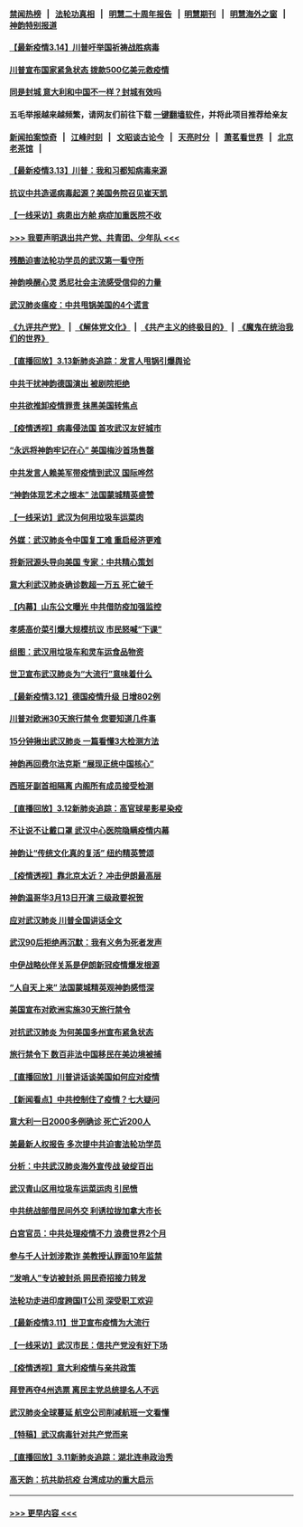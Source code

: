 #### [禁闻热榜](热点新闻.md?=0)  &nbsp;&nbsp;|&nbsp;&nbsp; [法轮功真相](https://github.com/gfw-breaker/truth/blob/master/README.md?=0) &nbsp;&nbsp;|&nbsp;&nbsp; [明慧二十周年报告](https://github.com/gfw-breaker/mh-reports/blob/master/README.md?=0) &nbsp;&nbsp;|&nbsp;&nbsp;[明慧期刊](https://github.com/gfw-breaker/mh-qikan) &nbsp;&nbsp;|&nbsp;&nbsp; [明慧海外之窗](https://github.com/gfw-breaker/mh-news/blob/master/README.md?=0) &nbsp;&nbsp;|&nbsp;&nbsp; [神韵特别报道](https://github.com/gfw-breaker/mh-news/blob/master/shenyun.md?=0)
#### [【最新疫情3.14】川普吁举国祈祷战胜病毒](../pages/nf4514/n11939189.md?t=03141102) 
#### [川普宣布国家紧急状态 拨款500亿美元救疫情](../pages/nf4514/n11939032.md?t=03141102) 
#### [同是封城 意大利和中国不一样？封城有效吗](../pages/nf4514/n11938855.md?t=03141102) 
#### 五毛举报越来越频繁，请网友们前往下载 [一键翻墙软件](https://github.com/gfw-breaker/ssr-accounts)，并将此项目推荐给亲友
#### [新闻拍案惊奇](https://github.com/gfw-breaker/banned-news/blob/master/pages/link4.md) &nbsp;&nbsp;|&nbsp;&nbsp; [江峰时刻](https://github.com/gfw-breaker/banned-news/blob/master/pages/link4.md) &nbsp;&nbsp;|&nbsp;&nbsp; [文昭谈古论今](https://github.com/gfw-breaker/banned-news/blob/master/pages/link4.md) &nbsp;&nbsp;|&nbsp;&nbsp; [天亮时分](https://github.com/gfw-breaker/banned-news/blob/master/pages/link4.md) &nbsp;&nbsp;|&nbsp;&nbsp; [萧茗看世界](https://github.com/gfw-breaker/banned-news/blob/master/pages/link4.md) &nbsp;&nbsp;|&nbsp;&nbsp; [北京老茶馆](https://github.com/gfw-breaker/banned-news/blob/master/pages/link4.md) &nbsp;&nbsp;|&nbsp;&nbsp; 
#### [【最新疫情3.13】川普：我和习都知病毒来源](../pages/nf4514/n11936755.md?t=03141102) 
#### [抗议中共造谣病毒起源？美国务院召见崔天凯](../pages/nf4514/n11938747.md?t=03141102) 
#### [【一线采访】病患出方舱 病症加重医院不收](../pages/nf4514/n11938627.md?t=03141102) 
#### [>>> 我要声明退出共产党、共青团、少年队 <<<](https://github.com/begood0513/goodnews/blob/master/quit/letter.md) 
#### [残酷迫害法轮功学员的武汉第一看守所](../pages/nf4514/n11935225.md?t=03141102) 
#### [神韵唤醒心灵 悉尼社会主流感受信仰的力量](../pages/nf4514/n11938756.md?t=03141102) 
#### [武汉肺炎瘟疫：中共甩锅美国的4个谎言](../pages/nf4514/n11938370.md?t=03141102) 
#### [《九评共产党》](https://github.com/begood0513/9ping.md/blob/master/README.md) &nbsp;|&nbsp; [《解体党文化》](../../../../jtdwh.md/blob/master/README.md)  &nbsp;|&nbsp; [《共产主义的终极目的》](../../../../gczydzjmd.md/blob/master/README.md) &nbsp;|&nbsp; [《魔鬼在统治我们的世界》](../../../../mgztzwmdsj.md/blob/master/README.md) 
#### [【直播回放】3.13新肺炎追踪：发言人甩锅引爆舆论](../pages/nf4514/n11938042.md?t=03141102) 
#### [中共干扰神韵德国演出 被剧院拒绝](../pages/nf4514/n11927987.md?t=03141102) 
#### [中共欲推卸疫情罪责 抹黑美国转焦点](../pages/nf4514/n11937702.md?t=03141102) 
#### [【疫情透视】病毒侵法国 首攻武汉友好城市](../pages/nf4514/n11933899.md?t=03141102) 
#### [“永远将神韵牢记在心” 美国梅沙首场售罄](../pages/nf4514/n11937517.md?t=03141102) 
#### [中共发言人赖美军带疫情到武汉 国际哗然](../pages/nf4514/n11936484.md?t=03141102) 
#### [“神韵体现艺术之根本” 法国蒙城精英盛赞](../pages/nf4514/n11937066.md?t=03141102) 
#### [【一线采访】武汉为何用垃圾车运菜肉](../pages/nf4514/n11936647.md?t=03141102) 
#### [外媒：武汉肺炎令中国复工难 重启经济更难](../pages/nf4514/n11936267.md?t=03141102) 
#### [将新冠源头导向美国 专家：中共精心策划](../pages/nf4514/n11936432.md?t=03141102) 
#### [意大利武汉肺炎确诊数超一万五 死亡破千](../pages/nf4514/n11936332.md?t=03141102) 
#### [【内幕】山东公文曝光 中共借防疫加强监控](../pages/nf4514/n11934303.md?t=03141102) 
#### [孝感高价菜引爆大规模抗议 市民怒喊“下课”](../pages/nf4514/n11936264.md?t=03141102) 
#### [组图：武汉用垃圾车和灵车运食品物资](../pages/nf4514/n11935329.md?t=03141102) 
#### [世卫宣布武汉肺炎为“大流行”意味着什么](../pages/nf4514/n11935933.md?t=03141102) 
#### [【最新疫情3.12】德国疫情升级 日增802例](../pages/nf4514/n11933628.md?t=03141102) 
#### [川普对欧洲30天旅行禁令 您要知道几件事](../pages/nf4514/n11935870.md?t=03141102) 
#### [15分钟揪出武汉肺炎 一篇看懂3大检测方法](../pages/nf4514/n11933731.md?t=03141102) 
#### [神韵再回费尔法克斯 “展现正统中国核心”](../pages/nf4514/n11932754.md?t=03141102) 
#### [西班牙副首相隔离 内阁所有成员接受检测](../pages/nf4514/n11935473.md?t=03141102) 
#### [【直播回放】3.12新肺炎追踪：高官球星影星染疫](../pages/nf4514/n11935368.md?t=03141102) 
#### [不让说不让戴口罩 武汉中心医院隐瞒疫情内幕](../pages/nf4514/n11934980.md?t=03141102) 
#### [神韵让“传统文化真的复活” 纽约精英赞颂](../pages/nf4514/n11935011.md?t=03141102) 
#### [【疫情透视】靠北京太近？ 冲击伊朗最高层](../pages/nf4514/n11933475.md?t=03141102) 
#### [神韵温哥华3月13日开演 三级政要祝贺](../pages/nf4514/n11933782.md?t=03141102) 
#### [应对武汉肺炎 川普全国讲话全文](../pages/nf4514/n11934150.md?t=03141102) 
#### [武汉90后拒绝再沉默：我有义务为死者发声](../pages/nf4514/n11934044.md?t=03141102) 
#### [中伊战略伙伴关系是伊朗新冠疫情爆发根源](../pages/nf4514/n11933637.md?t=03141102) 
#### [“人自天上来” 法国蒙城精英观神韵感悟深](../pages/nf4514/n11933874.md?t=03141102) 
#### [美国宣布对欧洲实施30天旅行禁令](../pages/nf4514/n11933815.md?t=03141102) 
#### [对抗武汉肺炎 为何美国多州宣布紧急状态](../pages/nf4514/n11933167.md?t=03141102) 
#### [旅行禁令下 数百非法中国移民在美边境被捕](../pages/nf4514/n11933581.md?t=03141102) 
#### [【直播回放】川普讲话谈美国如何应对疫情](../pages/nf4514/n11933533.md?t=03141102) 
#### [【新闻看点】中共控制住了疫情？七大疑问](../pages/nf4514/n11933407.md?t=03141102) 
#### [意大利一日2000多例确诊 死亡近200人](../pages/nf4514/n11933484.md?t=03141102) 
#### [美最新人权报告 多次提中共迫害法轮功学员](../pages/nf4514/n11933487.md?t=03141102) 
#### [分析：中共武汉肺炎海外宣传战 破绽百出](../pages/nf4514/n11933338.md?t=03141102) 
#### [武汉青山区用垃圾车运菜运肉 引民愤](../pages/nf4514/n11933129.md?t=03141102) 
#### [中共统战部借民间外交 利诱拉拢加拿大市长](../pages/nf4514/n11930745.md?t=03141102) 
#### [白宫官员：中共处理疫情不力 浪费世界2个月](../pages/nf4514/n11932744.md?t=03141102) 
#### [参与千人计划涉欺诈 美教授认罪面10年监禁](../pages/nf4514/n11932927.md?t=03141102) 
#### [“发哨人”专访被封杀 网民奇招接力转发](../pages/nf4514/n11932830.md?t=03141102) 
#### [法轮功走进印度跨国IT公司 深受职工欢迎](../pages/nf4514/n11932395.md?t=03141102) 
#### [【最新疫情3.11】世卫宣布疫情为大流行](../pages/nf4514/n11931046.md?t=03141102) 
#### [【一线采访】武汉市民：信共产党没有好下场](../pages/nf4514/n11932623.md?t=03141102) 
#### [【疫情透视】意大利疫情与亲共政策](../pages/nf4514/n11929614.md?t=03141102) 
#### [拜登再夺4州选票 离民主党总统提名人不远](../pages/nf4514/n11932668.md?t=03141102) 
#### [武汉肺炎全球蔓延 航空公司削减航班一文看懂](../pages/nf4514/n11927605.md?t=03141102) 
#### [【特稿】武汉病毒针对共产党而来](../pages/nf4514/n11928818.md?t=03141102) 
#### [【直播回放】3.11新肺炎追踪：湖北连串政治秀](../pages/nf4514/n11932373.md?t=03141102) 
#### [高天韵：抗共助抗疫 台湾成功的重大启示](../pages/nf4514/n11929297.md?t=03141102) 

----
#### [ >>> 更早内容 <<< ](../indexes/nf4514-earlier.md)
